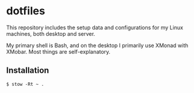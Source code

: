 # dotfiles

This repository includes the setup data and configurations for my Linux machines, both desktop and server.

My primary shell is Bash, and on the desktop I primarily use XMonad with XMobar. Most things are self-explanatory.

## Installation

```
$ stow -Rt ~ .
```

